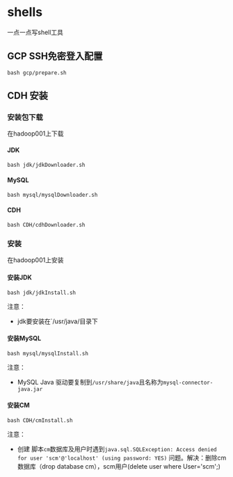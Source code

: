 # shells

一点一点写shell工具

## GCP SSH免密登入配置

```shell
bash gcp/prepare.sh
```

## CDH 安装

### 安装包下载

在hadoop001上下载

#### JDK

```shell
bash jdk/jdkDownloader.sh
```

#### MySQL

```shell
bash mysql/mysqlDownloader.sh
```

#### CDH

```shell
bash CDH/cdhDownloader.sh
```

### 安装

在hadoop001上安装

#### 安装JDK

```shell
bash jdk/jdkInstall.sh
```

注意：

- jdk要安装在`/usr/java/目录下

#### 安装MySQL

```shell
bash mysql/mysqlInstall.sh
```

注意：

- MySQL Java 驱动要复制到`/usr/share/java`且名称为`mysql-connector-java.jar`

#### 安装CM

```shell
bash CDH/cmInstall.sh
```

注意：

- 创建 脚本`cm`数据库及用户时遇到`java.sql.SQLException: Access denied for user 'scm'@'localhost' (using password: YES)` 问题。解决：删除cm数据库（drop database cm），scm用户(delete user where User='scm';)